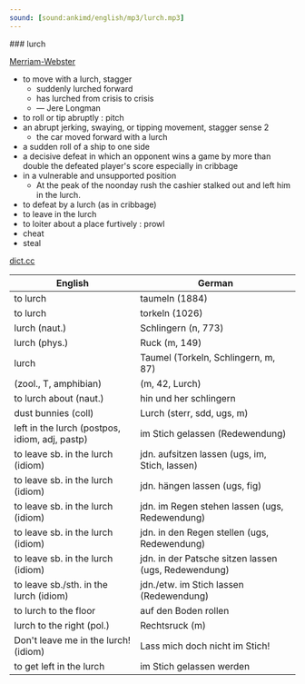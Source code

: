 ```yaml
---
sound: [sound:ankimd/english/mp3/lurch.mp3]
---
```


\### lurch

[Merriam-Webster](https://www.merriam-webster.com/dictionary/lurch)

- to move with a lurch, stagger
    - suddenly lurched forward
    - has lurched from crisis to crisis
    - — Jere Longman
- to roll or tip abruptly : pitch
- an abrupt jerking, swaying, or tipping movement, stagger sense 2
    - the car moved forward with a lurch
- a sudden roll of a ship to one side
- a decisive defeat in which an opponent wins a game by more than double the defeated player's score especially in cribbage
- in a vulnerable and unsupported position
    - At the peak of the noonday rush the cashier stalked out and left him in the lurch.
- to defeat by a lurch (as in cribbage)
- to leave in the lurch
- to loiter about a place furtively : prowl
- cheat
- steal

[dict.cc](https://www.dict.cc/lurch)

| English        | German       |
| -------------- | ------------ |
| to lurch | taumeln (1884) |
| to lurch | torkeln (1026) |
| lurch (naut.) | Schlingern (n, 773) |
| lurch (phys.) | Ruck (m, 149) |
| lurch | Taumel (Torkeln, Schlingern, m, 87) |
|  (zool., T, amphibian) |  (m, 42, Lurch) |
| to lurch about (naut.) | hin und her schlingern |
| dust bunnies (coll) | Lurch (sterr, sdd, ugs, m) |
| left in the lurch (postpos, idiom, adj, pastp) | im Stich gelassen (Redewendung) |
| to leave sb. in the lurch (idiom) | jdn. aufsitzen lassen (ugs, im, Stich, lassen) |
| to leave sb. in the lurch (idiom) | jdn. hängen lassen (ugs, fig) |
| to leave sb. in the lurch (idiom) | jdn. im Regen stehen lassen (ugs, Redewendung) |
| to leave sb. in the lurch (idiom) | jdn. in den Regen stellen (ugs, Redewendung) |
| to leave sb. in the lurch (idiom) | jdn. in der Patsche sitzen lassen (ugs, Redewendung) |
| to leave sb./sth. in the lurch (idiom) | jdn./etw. im Stich lassen (Redewendung) |
| to lurch to the floor | auf den Boden rollen |
| lurch to the right (pol.) | Rechtsruck (m) |
| Don't leave me in the lurch! (idiom) | Lass mich doch nicht im Stich! |
| to get left in the lurch | im Stich gelassen werden |
